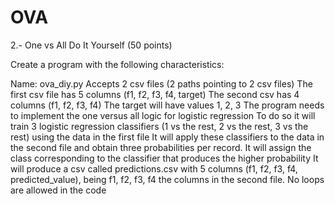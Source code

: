 # OVA

2.- One vs All Do It Yourself (50 points)

Create a program with the following characteristics:

Name: ova_diy.py
Accepts 2 csv files (2 paths pointing to 2 csv files)
The first csv file has 5 columns (f1, f2, f3, f4, target)
The second csv has 4 columns (f1, f2, f3, f4)
The target will have values 1, 2, 3 
The program needs to implement the one versus all logic for logistic regression 
To do so it will train 3 logistic regression classifiers (1 vs the rest, 2 vs the rest, 3 vs the rest) using the data in the first file
It will apply these classifiers to the data in the second file and obtain three probabilities per record.
It will assign the class corresponding to the classifier that produces the higher probability
It will produce a csv called predictions.csv with 5 columns (f1, f2, f3, f4, predicted_value), being f1, f2, f3, f4 the columns in the second file.
No loops are allowed in the code